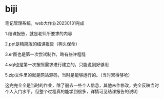 # biji
笔记管理系统，web大作业20230131完成

1.结课报告，就是老师所要求的内容

2.ppt是精简版的结课报告（狗头保命）

3.er图也是第一次尝试制作，略有些许粗糙

4.sql也是第一次按照需求进行建立的，只能说刚好够用

5.zip文件里的就是网站源码，当时是能够运行的。（当时累得够呛）

这完完全全是当时的作业，除了删去一些个人信息，其他未作修改，完全反映当时个人入门水平。但整个过程真的能学到很多，详情可见结课报告的说明
